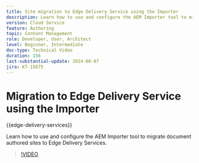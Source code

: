 ```yaml
---
title: Site migration to Edge Delivery Service using the Importer
description: Learn how to use and configure the AEM Importer tool to migrate sites to Edge Delivery Services.
version: Cloud Service
feature: Authoring
topic: Content Management
role: Developer, User, Architect
level: Beginner, Intermediate
doc-type: Technical Video
duration: 156
last-substantial-update: 2024-06-07
jira: KT-15675
---
```


# Migration to Edge Delivery Service using the Importer

{{edge-delivery-services}}

Learn how to use and configure the AEM Importer tool to migrate document authored sites to Edge Delivery Services.

>[!VIDEO](https://video.tv.adobe.com/v/3429595/?learn=on)
